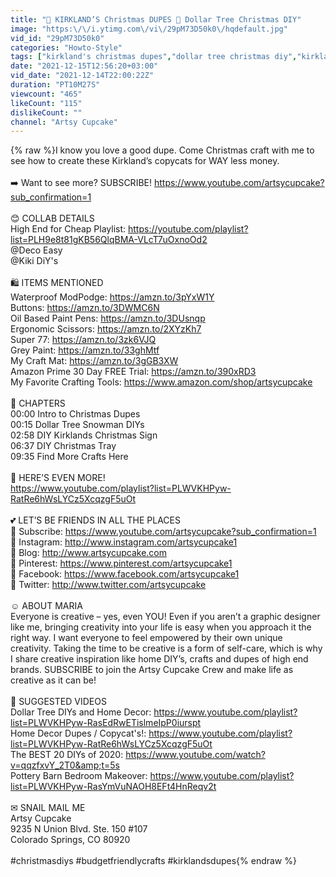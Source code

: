 ```yaml
---
title: "🎄 KIRKLAND’S Christmas DUPES 🎄 Dollar Tree Christmas DIY"
image: "https:\/\/i.ytimg.com\/vi\/29pM73D50k0\/hqdefault.jpg"
vid_id: "29pM73D50k0"
categories: "Howto-Style"
tags: ["kirkland's christmas dupes","dollar tree christmas diy","kirklands copycats"]
date: "2021-12-15T12:56:20+03:00"
vid_date: "2021-12-14T22:00:22Z"
duration: "PT10M27S"
viewcount: "465"
likeCount: "115"
dislikeCount: ""
channel: "Artsy Cupcake"
---
```

{% raw %}I know you love a good dupe. Come Christmas craft with me to see how to create these Kirkland’s copycats for WAY less money.<br /><br />➡️ Want to see more? SUBSCRIBE! <a rel="nofollow" target="blank" href="https://www.youtube.com/artsycupcake?sub_confirmation=1">https://www.youtube.com/artsycupcake?sub_confirmation=1</a><br /><br />😊 COLLAB DETAILS<br />High End for Cheap Playlist: <a rel="nofollow" target="blank" href="https://youtube.com/playlist?list=PLH9e8t81gKB56QlqBMA-VLcT7uOxnoOd2">https://youtube.com/playlist?list=PLH9e8t81gKB56QlqBMA-VLcT7uOxnoOd2</a><br />@Deco Easy <br />@Kiki DiY's <br /><br />🛍  ITEMS MENTIONED<br />Waterproof ModPodge: <a rel="nofollow" target="blank" href="https://amzn.to/3pYxW1Y">https://amzn.to/3pYxW1Y</a><br />Buttons: <a rel="nofollow" target="blank" href="https://amzn.to/3DWMC6N">https://amzn.to/3DWMC6N</a><br />Oil Based Paint Pens: <a rel="nofollow" target="blank" href="https://amzn.to/3DUsnqp">https://amzn.to/3DUsnqp</a><br />Ergonomic Scissors: <a rel="nofollow" target="blank" href="https://amzn.to/2XYzKh7">https://amzn.to/2XYzKh7</a><br />Super 77: <a rel="nofollow" target="blank" href="https://amzn.to/3zk6VJQ">https://amzn.to/3zk6VJQ</a><br />Grey Paint: <a rel="nofollow" target="blank" href="https://amzn.to/33ghMtf">https://amzn.to/33ghMtf</a><br />My Craft Mat: <a rel="nofollow" target="blank" href="https://amzn.to/3gGB3XW">https://amzn.to/3gGB3XW</a><br />Amazon Prime 30 Day FREE Trial: <a rel="nofollow" target="blank" href="https://amzn.to/390xRD3">https://amzn.to/390xRD3</a><br />My Favorite Crafting Tools: <a rel="nofollow" target="blank" href="https://www.amazon.com/shop/artsycupcake">https://www.amazon.com/shop/artsycupcake</a><br /><br />📘 CHAPTERS<br />00:00 Intro to Christmas Dupes<br />00:15 Dollar Tree Snowman DIYs<br />02:58 DIY Kirklands Christmas Sign<br />06:37 DIY Christmas Tray<br />09:35 Find More Crafts Here<br /><br />🎥 HERE’S EVEN MORE!<br /><a rel="nofollow" target="blank" href="https://www.youtube.com/playlist?list=PLWVKHPyw-RatRe6hWsLYCz5XcqzgF5uOt">https://www.youtube.com/playlist?list=PLWVKHPyw-RatRe6hWsLYCz5XcqzgF5uOt</a><br /><br />💕  LET’S BE FRIENDS IN ALL THE PLACES<br />🔹 Subscribe: <a rel="nofollow" target="blank" href="https://www.youtube.com/artsycupcake?sub_confirmation=1">https://www.youtube.com/artsycupcake?sub_confirmation=1</a><br />🔹 Instagram: <a rel="nofollow" target="blank" href="http://www.instagram.com/artsycupcake1">http://www.instagram.com/artsycupcake1</a><br />🔹 Blog: <a rel="nofollow" target="blank" href="http://www.artsycupcake.com">http://www.artsycupcake.com</a><br />🔹 Pinterest:  <a rel="nofollow" target="blank" href="https://www.pinterest.com/artsycupcake1">https://www.pinterest.com/artsycupcake1</a><br />🔹 Facebook: <a rel="nofollow" target="blank" href="https://www.facebook.com/artsycupcake1">https://www.facebook.com/artsycupcake1</a><br />🔹 Twitter: <a rel="nofollow" target="blank" href="http://www.twitter.com/artsycupcake">http://www.twitter.com/artsycupcake</a><br /><br />☺  ABOUT MARIA<br />Everyone is creative – yes, even YOU! Even if you aren’t a graphic designer like me, bringing creativity into your life is easy when you approach it the right way. I want everyone to feel empowered by their own unique creativity. Taking the time to be creative is a form of self-care, which is why I share creative inspiration like home DIY’s, crafts and dupes of high end brands. SUBSCRIBE to join the Artsy Cupcake Crew and make life as creative as it can be!<br /><br />🌟 SUGGESTED VIDEOS <br />Dollar Tree DIYs and Home Decor: <a rel="nofollow" target="blank" href="https://www.youtube.com/playlist?list=PLWVKHPyw-RasEdRwETislmeIpP0iurspt">https://www.youtube.com/playlist?list=PLWVKHPyw-RasEdRwETislmeIpP0iurspt</a><br />Home Decor Dupes / Copycat's!: <a rel="nofollow" target="blank" href="https://www.youtube.com/playlist?list=PLWVKHPyw-RatRe6hWsLYCz5XcqzgF5uOt">https://www.youtube.com/playlist?list=PLWVKHPyw-RatRe6hWsLYCz5XcqzgF5uOt</a><br />The BEST 20 DIYs of 2020: <a rel="nofollow" target="blank" href="https://www.youtube.com/watch?v=qqzfxvY_2T0&amp;t=5s">https://www.youtube.com/watch?v=qqzfxvY_2T0&amp;t=5s</a><br />Pottery Barn Bedroom Makeover: <a rel="nofollow" target="blank" href="https://www.youtube.com/playlist?list=PLWVKHPyw-RasYmVuNAOH8EFt4HnReqv2t">https://www.youtube.com/playlist?list=PLWVKHPyw-RasYmVuNAOH8EFt4HnReqv2t</a><br /><br />✉ SNAIL MAIL ME<br />Artsy Cupcake<br />9235 N Union Blvd. Ste. 150 #107<br />Colorado Springs, CO 80920<br /><br />#christmasdiys #budgetfriendlycrafts #kirklandsdupes{% endraw %}
